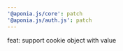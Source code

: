 ```yaml
---
'@aponia.js/core': patch
'@aponia.js/auth.js': patch
---
```


feat: support cookie object with value
